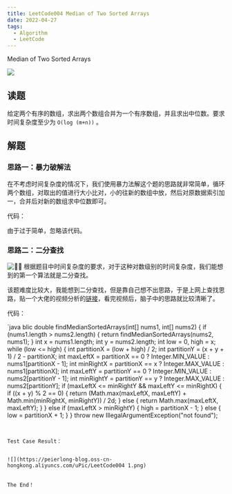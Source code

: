 ```yaml
---
title: LeetCode004 Median of Two Sorted Arrays
date: 2022-04-27
tags:
  - Algorithm
  - LeetCode
---
```


Median of Two Sorted Arrays



![](https://peierlong-blog.oss-cn-hongkong.aliyuncs.com/uPic/LeetCode004.png)


## 读题


给定两个有序的数组，求出两个数组合并为一个有序数组，并且求出中位数。要求时间复杂度至少为 `O(log (m+n))` 。

## 解题

### 思路一：暴力破解法


在不考虑时间复杂度的情况下，我们使用暴力法解这个题的思路就非常简单，循环两个数组，对取出的值进行大小比对，小的往新的数组中放，然后对原数据索引加一，合并后对新的数组求中位数即可。


代码：


由于过于简单，忽略该代码。

### 思路二：二分查找


<aside>


<img class="emoji" draggable="false" alt="💁‍♂️" src="https://twemoji.maxcdn.com/v/13.1.0/72x72/1f481-200d-2642-fe0f.png"/> 根据题目中时间复杂度的要求，对于这种对数级别的时间复杂度，我们能想到的第一个算法就是二分查找。

</aside>


该题难度比较大，我能想到二分查找，但是靠自己想不出思路，于是上网上查找思路，贴一个大佬的视频分析的[链接](https://www.youtube.com/watch?v=LPFhl65R7ww&t=13s&ab_channel=TusharRoy-CodingMadeSimple)，看完视频后，脑子中的思路就比较清晰了。


代码：


`java
blic double findMedianSortedArrays(int[] nums1, int[] nums2) {
if (nums1.length > nums2.length) {
    return findMedianSortedArrays(nums2, nums1);
}
int x = nums1.length;
int y = nums2.length;
int low = 0, high = x;
while (low <= high) {
    int partitionX = (low + high) / 2;
    int partitionY = (x + y + 1) / 2 - partitionX;
    int maxLeftX = partitionX == 0 ? Integer.MIN_VALUE : nums1[partitionX - 1];
    int minRightX = partitionX == x ? Integer.MAX_VALUE : nums1[partitionX];
    int maxLeftY = partitionY == 0 ? Integer.MIN_VALUE : nums2[partitionY - 1];
    int minRightY = partitionY == y ? Integer.MAX_VALUE : nums2[partitionY];
    if (maxLeftX <= minRightY && maxLeftY <= minRightX) {
        if ((x + y) % 2 == 0) {
            return (Math.max(maxLeftX, maxLeftY) + Math.min(minRightX, minRightY)) / 2d;
        } else {
            return Math.max(maxLeftX, maxLeftY);
        }
    } else if (maxLeftX > minRightY) {
        high = partitionX - 1;
    } else {
        low = partitionX + 1;
    }
}
throw new IllegalArgumentException("not found");
```


Test Case Result：


![](https://peierlong-blog.oss-cn-hongkong.aliyuncs.com/uPic/LeetCode004 1.png)


The End！
